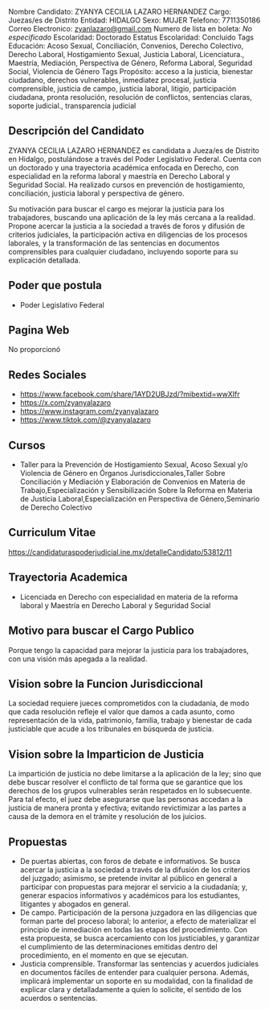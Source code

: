 Nombre Candidato: ZYANYA CECILIA LAZARO HERNANDEZ
Cargo: Juezas/es de Distrito
Entidad: HIDALGO
Sexo: MUJER
Telefono: 7711350186
Correo Electronico: zyanlazaro@gmail.com
Numero de lista en boleta: *No especificado*
Escolaridad: Doctorado
Estatus Escolaridad: Concluido
Tags Educación: Acoso Sexual, Conciliación, Convenios, Derecho Colectivo, Derecho Laboral, Hostigamiento Sexual, Justicia Laboral, Licenciatura., Maestría, Mediación, Perspectiva de Género, Reforma Laboral, Seguridad Social, Violencia de Género
Tags Propósito: acceso a la justicia, bienestar ciudadano, derechos vulnerables, inmediatez procesal, justicia comprensible, justicia de campo, justicia laboral, litigio, participación ciudadana, pronta resolución, resolución de conflictos, sentencias claras, soporte judicial., transparencia judicial


## Descripción del Candidato 

ZYANYA CECILIA LAZARO HERNANDEZ es candidata a Jueza/es de Distrito en Hidalgo, postulándose a través del Poder Legislativo Federal. Cuenta con un doctorado y una trayectoria académica enfocada en Derecho, con especialidad en la reforma laboral y maestría en Derecho Laboral y Seguridad Social. Ha realizado cursos en prevención de hostigamiento, conciliación, justicia laboral y perspectiva de género.

Su motivación para buscar el cargo es mejorar la justicia para los trabajadores, buscando una aplicación de la ley más cercana a la realidad.  Propone acercar la justicia a la sociedad a través de foros y difusión de criterios judiciales, la participación activa en diligencias de los procesos laborales, y la transformación de las sentencias en documentos comprensibles para cualquier ciudadano, incluyendo soporte para su explicación detallada.


## Poder que postula

- Poder Legislativo Federal


## Pagina Web

No proporcionó


## Redes Sociales

- https://www.facebook.com/share/1AYD2UBJzd/?mibextid=wwXIfr
- https://x.com/zyanyalazaro
- https://www.instagram.com/zyanyalazaro
- https://www.tiktok.com/@zyanyalazaro


## Cursos

- Taller para la Prevención de Hostigamiento Sexual, Acoso Sexual y/o Violencia de Género en Órganos Jurisdiccionales,Taller Sobre Conciliación y Mediación y Elaboración de Convenios en Materia de Trabajo,Especialización y Sensibilización Sobre la Reforma en Materia de Justicia Laboral,Especialización en Perspectiva de Género,Seminario de Derecho Colectivo


## Curriculum Vitae

https://candidaturaspoderjudicial.ine.mx/detalleCandidato/53812/11


## Trayectoria Academica

- Licenciada en Derecho con especialidad en materia de la reforma laboral y Maestría en Derecho Laboral y Seguridad Social


## Motivo para buscar el Cargo Publico

Porque tengo la capacidad para mejorar la justicia para los trabajadores, con una visión más apegada a la realidad.


## Vision sobre la Funcion Jurisdiccional

La sociedad requiere jueces comprometidos con la ciudadanía, de modo que cada resolución refleje el valor que damos a cada asunto, como representación de la vida, patrimonio, familia, trabajo y bienestar de cada justiciable que acude a los tribunales en búsqueda de justicia.


## Vision sobre la Imparticion de Justicia

La impartición de justicia no debe limitarse a la aplicación de la ley; sino que debe buscar resolver el conflicto de tal forma que se garantice que los derechos de los grupos vulnerables serán respetados en lo subsecuente. Para tal efecto, el juez debe asegurarse que las personas accedan a la justicia de manera pronta y efectiva; evitando revictimizar a las partes a causa de la demora en el trámite y resolución de los juicios.


## Propuestas

- De puertas abiertas, con foros de debate e informativos. Se busca acercar la justicia a la sociedad a través de la difusión de los criterios del juzgado; asimismo, se pretende invitar al público en general a participar con propuestas para mejorar el servicio a la ciudadanía; y, generar espacios informativos y académicos para los estudiantes, litigantes y abogados en general.
- De campo. Participación de la persona juzgadora en las diligencias que forman parte del proceso laboral; lo anterior, a efecto de materializar el principio de inmediación en todas las etapas del procedimiento. Con esta propuesta, se busca acercamiento con los justiciables, y garantizar el cumplimiento de las determinaciones emitidas dentro del procedimiento, en el momento en que se ejecutan.
- Justicia comprensible. Transformar las sentencias y acuerdos judiciales en documentos fáciles de entender para cualquier persona. Además, implicará implementar un soporte en su modalidad, con la finalidad de explicar clara y detalladamente a quien lo solicite, el sentido de los acuerdos o sentencias.

